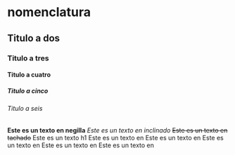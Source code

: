 # nomenclatura

## Titulo a dos 

### Titulo a tres
#### Titulo a cuatro
##### Titulo a cinco
###### Titulo a seis

**Este es un texto en negilla**
*Este es un texto en inclinado*
~~Este es un texto en tachado~~
Este es un texto h1
Este es un texto en 
Este es un texto en 
Este es un texto en 
Este es un texto en 
Este es un texto en 


